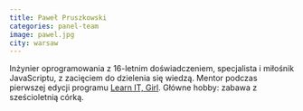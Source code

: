 ```yaml
---
title: Paweł Pruszkowski
categories: panel-team
image: pawel.jpg
city: warsaw
---
```

Inżynier oprogramowania z 16-letnim doświadczeniem, specjalista i miłośnik JavaScriptu, z zacięciem do dzielenia się wiedzą. Mentor podczas pierwszej edycji programu [Learn IT, Girl](https://www.learnitgirl.com/). Główne hobby: zabawa z sześcioletnią córką.
